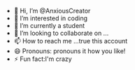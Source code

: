 - 👋 Hi, I’m @AnxiousCreator
- 👀 I’m interested in coding
- 🌱 I’m currently a student
- 💞️ I’m looking to collaborate on ...
- 📫 How to reach me ...true this account
- 😄 Pronouns: pronouns it how you like!
- ⚡ Fun fact:I'm crazy

<!---
AnxiousCreator/AnxiousCreator is a ✨ special ✨ repository because its `README.md` (this file) appears on your GitHub profile.
You can click the Preview link to take a look at your changes.
--->
